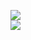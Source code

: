 [![](https://img.shields.io/badge/Made%20With-Github%20Spray-lightgrey.svg?style=for-the-badge&logo=github)](https://github.com/Annihil/github-spray#30812)  
[![](https://i.imgur.com/2DrTn0Z.gif)](https://github.com/Annihil/github-spray)